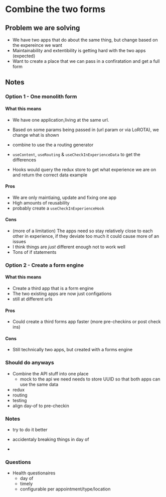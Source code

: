 <!-- markdownlint-disable no-duplicate-heading -->

# Combine the two forms

## Problem we are solving

- We have two apps that do about the same thing, but change based on the expereince we want
- Maintainability and extentibility is getting hard with the two apps (expected)
- Want to create a place that we can pass in a confiratation and get a full form

## Notes

### Option 1 - One monolith form

#### What this means

- We have one application,living at the same url.
- Based on some params being passed in (url param or via LoROTA), we change what is shown

- combine to use the a routing generator
- `useContent`, `useRouting` & `useCheckInExperienceData` to get the differences
- Hooks would query the redux store to get what experience we are on and return the correct data
 example

#### Pros

- We are only maintiaing, update and fixing one app
- High amounts of reusability
- probably create a `useCheckInExperienceHook`

#### Cons

- (more of a limitation) The apps need so stay relatively close to each other in experience, if they deviate too much it could cause more of an issues
- I think things are *just* different enough not to work well
- Tons of if statements

### Option 2 - Create a form engine

#### What this means

- Create a third app that is a form engine
- The two existing apps are now just configations
- still at different urls

#### Pros

- Could create a third forms app faster (more pre-checkins or post check ins)

#### Cons

- Still technically two apps, but created with a forms engine

### Should do anyways

- Combine the API stuff into one place
  - mock to the api we need needs to store UUID so that both apps can use the same data
- redux
- routing
- testing
- align day-of to pre-checkin

### Notes

- try to do it better
- accidentaly breaking things in day of

-

### Questions

- Health questionaires
  - day of
  - timely
  - configurable per appointment/type/location
